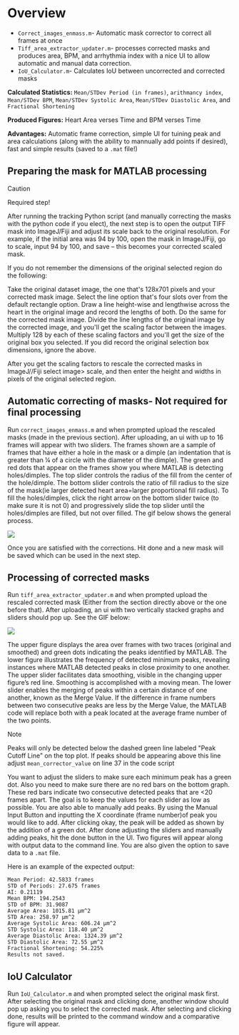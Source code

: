 # Overview
* `Correct_images_enmass.m`- Automatic mask corrector to correct all frames at once
* `Tiff_area_extractor_updater.m`- processes corrected masks and produces area, BPM, and arrhythmia index with a nice UI to allow automatic and manual data correction.
* `IoU_Calculator.m`- Calculates IoU between uncorrected and corrected masks

**Calculated Statistics:** `Mean/STDev Period (in frames)`, `arithmancy index`, `Mean/STDev BPM`, `Mean/STDev Systolic Area`,  `Mean/STDev Diastolic Area`, and `Fractional Shortening`

**Produced Figures:** Heart Area verses Time and BPM verses Time

**Advantages:** Automatic frame correction, simple UI for tuining peak and area calculations (along with the ability to mannually add points if desired), fast and simple results (saved to a `.mat` file!) 

## Preparing the mask for MATLAB processing
> [!CAUTION]
> Required step!

After running the tracking Python script (and manually correcting the masks with the python code if you elect), the next step is to open the output TIFF mask into ImageJ/Fiji and adjust its scale back to the original resolution. For example, if the initial area was 94 by 100, open the mask in ImageJ/Fiji, go to scale, input 94 by 100, and save – this becomes your corrected scaled mask.

If you do not remember the dimensions of the original selected region do the following:

Take the original dataset image, the one that's 128x701 pixels and your corrected mask image. Select the line option that's four slots over from the default rectangle option. Draw a line height-wise and lengthwise across the heart in the original image and record the lengths of both. Do the same for the corrected mask image. Divide the line lengths of the original image by the corrected image, and you'll get the scaling factor between the images. Multiply 128 by each of these scaling factors and you'll get the size of the original box you selected. If you did record the original selection box dimensions, ignore the above.

After you get the scaling factors to rescale the corrected masks in ImageJ//Fiji select image> scale, and then enter the height and widths in pixels of the original selected region.

## Automatic correcting of masks- Not required for final processing
Run `correct_images_enmass.m` and when prompted upload the rescaled masks (made in the previous section). After uploading, an ui with up to 16 frames will appear with two sliders. The frames shown are a sample of frames that have either a hole in the mask or a dimple (an indentation that is greater than ¼ of a circle with the diameter of the dimple). The green and red dots that appear on the frames show you where MATLAB is detecting holes/dimples. The top slider controls the radius of the fill from the center of the hole/dimple. The bottom slider controls the ratio of fill radius to the size of the mask(ie larger detected heart area=larger proportional fill radius). To fill the holes/dimples, click the right arrow on the bottom slider twice (to make sure it is not 0) and progressively slide the top slider until the holes/dimples are filled, but not over filled. The gif below shows the general process. 

![](https://github.com/agadin/FLY_lab_Processing_Code/blob/main/images/flynetcorrector.gif)


Once you are satisfied with the corrections. Hit done and a new mask will be saved which can be used in the next step.


## Processing of corrected masks
Run `tiff_area_extractor_updater.m` and when prompted upload the rescaled corrected mask (Either from the section directly above or the one before that). After uploading, an ui with two vertically stacked graphs and sliders should pop up. See the GIF below:

![](https://github.com/agadin/FLY_lab_Processing_Code/blob/main/images/flynet.gif)


The upper figure displays the area over frames with two traces (original and smoothed) and green dots indicating the peaks identified by MATLAB. The lower figure illustrates the frequency of detected minimum peaks, revealing instances where MATLAB detected peaks in close proximity to one another. The upper slider facilitates data smoothing, visible in the changing upper figure’s red line. Smoothing is accomplished with a moving mean. The lower slider enables the merging of peaks within a certain distance of one another, known as the Merge
Value. If the difference in frame numbers between two consecutive peaks are less by the Merge Value, the MATLAB code will replace both with a peak located at the average frame number of the two points.

 > [!NOTE]  
> Peaks will only be detected below the dashed green line labeled "Peak Cutoff Line" on the top plot. If peaks should be appearing above this line adjust `mean_corrector_value` on line 37 in the code script

You want to adjust the sliders to make sure each minimum peak has a green dot. Also you need to make sure there are no red bars on the bottom graph. These red bars indicate two consecutive detected peaks that are <20 frames apart. The goal is to keep the values for each slider as low as possible. You are also able to manually add peaks. By using the Manual Input Button and inputting the X coordinate (frame number)of peak you would like to add. After clicking okay, the peak will be added as shown by the addition of a green dot. After done adjusting the sliders and manually adding peaks, hit the done button in the UI. Two figures will appear along with output data to the command line. You are also given the option to save data to a `.mat` file.

 Here is an example of the expected output:

```
Mean Period: 42.5833 frames
STD of Periods: 27.675 frames
AI: 0.21119
Mean BPM: 194.2543
STD of BPM: 31.9087
Average Area: 1015.81 µm^2
STD Area: 258.97 µm^2
Average Systolic Area: 606.24 µm^2
STD Systolic Area: 118.40 µm^2
Average Diastolic Area: 1324.39 µm^2
STD Diastolic Area: 72.55 µm^2
Fractional Shortening: 54.225%
Results not saved.
```

## IoU Calculator
Run `IoU_Calculator.m` and when prompted select the original mask first. After selecting the original mask and clicking done, another window should pop up asking you to select the corrected mask. After selecting and clicking done, results will be printed to the command window and a comparative figure will appear. 
